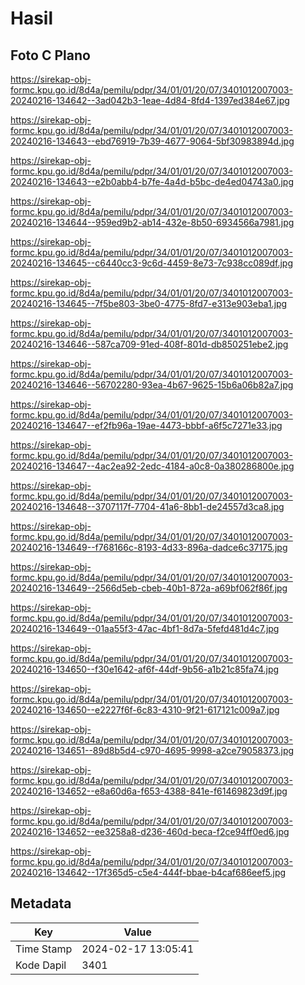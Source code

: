 # Hasil

## Foto C Plano

https://sirekap-obj-formc.kpu.go.id/8d4a/pemilu/pdpr/34/01/01/20/07/3401012007003-20240216-134642--3ad042b3-1eae-4d84-8fd4-1397ed384e67.jpg

https://sirekap-obj-formc.kpu.go.id/8d4a/pemilu/pdpr/34/01/01/20/07/3401012007003-20240216-134643--ebd76919-7b39-4677-9064-5bf30983894d.jpg

https://sirekap-obj-formc.kpu.go.id/8d4a/pemilu/pdpr/34/01/01/20/07/3401012007003-20240216-134643--e2b0abb4-b7fe-4a4d-b5bc-de4ed04743a0.jpg

https://sirekap-obj-formc.kpu.go.id/8d4a/pemilu/pdpr/34/01/01/20/07/3401012007003-20240216-134644--959ed9b2-ab14-432e-8b50-6934566a7981.jpg

https://sirekap-obj-formc.kpu.go.id/8d4a/pemilu/pdpr/34/01/01/20/07/3401012007003-20240216-134645--c6440cc3-9c6d-4459-8e73-7c938cc089df.jpg

https://sirekap-obj-formc.kpu.go.id/8d4a/pemilu/pdpr/34/01/01/20/07/3401012007003-20240216-134645--7f5be803-3be0-4775-8fd7-e313e903eba1.jpg

https://sirekap-obj-formc.kpu.go.id/8d4a/pemilu/pdpr/34/01/01/20/07/3401012007003-20240216-134646--587ca709-91ed-408f-801d-db850251ebe2.jpg

https://sirekap-obj-formc.kpu.go.id/8d4a/pemilu/pdpr/34/01/01/20/07/3401012007003-20240216-134646--56702280-93ea-4b67-9625-15b6a06b82a7.jpg

https://sirekap-obj-formc.kpu.go.id/8d4a/pemilu/pdpr/34/01/01/20/07/3401012007003-20240216-134647--ef2fb96a-19ae-4473-bbbf-a6f5c7271e33.jpg

https://sirekap-obj-formc.kpu.go.id/8d4a/pemilu/pdpr/34/01/01/20/07/3401012007003-20240216-134647--4ac2ea92-2edc-4184-a0c8-0a380286800e.jpg

https://sirekap-obj-formc.kpu.go.id/8d4a/pemilu/pdpr/34/01/01/20/07/3401012007003-20240216-134648--3707117f-7704-41a6-8bb1-de24557d3ca8.jpg

https://sirekap-obj-formc.kpu.go.id/8d4a/pemilu/pdpr/34/01/01/20/07/3401012007003-20240216-134649--f768166c-8193-4d33-896a-dadce6c37175.jpg

https://sirekap-obj-formc.kpu.go.id/8d4a/pemilu/pdpr/34/01/01/20/07/3401012007003-20240216-134649--2566d5eb-cbeb-40b1-872a-a69bf062f86f.jpg

https://sirekap-obj-formc.kpu.go.id/8d4a/pemilu/pdpr/34/01/01/20/07/3401012007003-20240216-134649--01aa55f3-47ac-4bf1-8d7a-5fefd481d4c7.jpg

https://sirekap-obj-formc.kpu.go.id/8d4a/pemilu/pdpr/34/01/01/20/07/3401012007003-20240216-134650--f30e1642-af6f-44df-9b56-a1b21c85fa74.jpg

https://sirekap-obj-formc.kpu.go.id/8d4a/pemilu/pdpr/34/01/01/20/07/3401012007003-20240216-134650--e2227f6f-6c83-4310-9f21-617121c009a7.jpg

https://sirekap-obj-formc.kpu.go.id/8d4a/pemilu/pdpr/34/01/01/20/07/3401012007003-20240216-134651--89d8b5d4-c970-4695-9998-a2ce79058373.jpg

https://sirekap-obj-formc.kpu.go.id/8d4a/pemilu/pdpr/34/01/01/20/07/3401012007003-20240216-134652--e8a60d6a-f653-4388-841e-f61469823d9f.jpg

https://sirekap-obj-formc.kpu.go.id/8d4a/pemilu/pdpr/34/01/01/20/07/3401012007003-20240216-134652--ee3258a8-d236-460d-beca-f2ce94ff0ed6.jpg

https://sirekap-obj-formc.kpu.go.id/8d4a/pemilu/pdpr/34/01/01/20/07/3401012007003-20240216-134642--17f365d5-c5e4-444f-bbae-b4caf686eef5.jpg


## Metadata

| Key        | Value               |
| ---------- | ------------------- |
| Time Stamp | 2024-02-17 13:05:41 |
| Kode Dapil | 3401                |



